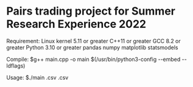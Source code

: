 # Pairs trading project for Summer Research Experience 2022
Requirement:
Linux kernel 5.11 or greater
C++11 or greater
GCC 8.2 or greater
Python 3.10 or greater
pandas
numpy
matplotlib
statsmodels

Compile:
$g++ main.cpp -o main $(/usr/bin/python3-config --embed --ldflags)

Usage:
$./main <stock1>.csv <stock2>.csv
